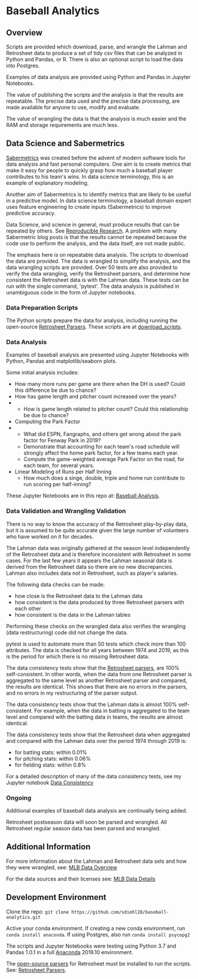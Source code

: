 # Baseball Analytics

## Overview

Scripts are provided which download, parse, and wrangle the Lahman and Retrosheet data to produce a set of tidy csv files that can be analyzed in Python and Pandas, or R.  There is also an optional script to load the data into Postgres.

Examples of data analysis are provided using Python and Pandas in Jupyter Notebooks.

The value of publishing the scripts and the analysis is that the results are repeatable.  The precise data used and the precise data processing, are made available for anyone to use, modify and evaluate.

The value of wrangling the data is that the analysis is much easier and the RAM and storage requirements are much less.

## Data Science and Sabermetrics

[Sabermetrics](https://en.wikipedia.org/wiki/Sabermetrics) was created before the advent of modern software tools for data analysis and fast personal computers. One aim is to create metrics that make it easy for people to quickly grasp how much a baseball player contributes to his team's wins. In data science terminology, this is an example of explanatory modeling.

Another aim of Sabermetrics is to identify metrics that are likely to be useful in a predictive model.  In data science terminology, a baseball domain expert uses feature engineering to create inputs (Sabermetrics) to improve predictive accuracy.

Data Science, and science in general, must produce results that can be repeated by others. See [Reproducible Research](https://en.wikipedia.org/wiki/Reproducibility#Reproducible_research). A problem with many Sabermetric blog posts is that the results cannot be repeated because the code use to perform the analysis, and the data itself, are not made public.

The emphasis here is on repeatable data analysis. The scripts to download the data are provided. The data is wrangled to simplify the analysis, and the data wrangling scripts are provided. Over 50 tests are also provided to verify the data wrangling, verify the Retrosheet parsers, and determine how consistent the Retrosheet data is with the Lahman data. These tests can be run with the single command, 'pytest'. The data analysis is published in unambiguous code in the form of Jupyter notebooks.

### Data Preparation Scripts

The Python scripts prepare the data for analysis, including running the open-source [Retrosheet Parsers](https://github.com/sdiehl28/baseball-analytics/blob/master/RetrosheetParsers.md). These scripts are at [download_scripts](https://github.com/sdiehl28/baseball-analytics/tree/master/download_scripts).

### Data Analysis

Examples of baseball analysis are presented using Jupyter Notebooks with Python, Pandas and matplotlib/seaborn plots.

Some initial analysis includes:

- How many more runs per game are there when the DH is used? Could this difference be due to chance?
- How has game length and pitcher count increased over the years?
- - How is game length related to pitcher count? Could this relationship be due to chance?
- Computing the Park Factor
- - What did ESPN, Fangraphs, and others get wrong about the park factor for Fenway Park in 2019?
  - Demonstrate that accounting for each team's road schedule will strongly affect the home park factor, for a few teams each year.
  - Compute the game-weighted average Park Factor on the road, for each team, for several years.
- Linear Modeling of Runs per Half Inning
  - How much does a singe, double, triple and home run contribute to run scoring per half-inning?

These Jupyter Notebooks are in this repo at: [Baseball Analysis](https://github.com/sdiehl28/baseball-analytics/tree/master/baseball_jupyter_nb).

### Data Validation and Wrangling Validation

There is no way to know the accuracy of the Retrosheet play-by-play data, but it is assumed to be quite accurate given the large number of volunteers who have worked on it for decades.

The Lahman data was originally gathered at the season level independently of the Retrosheet data and is therefore inconsistent with Retrosheet in some cases.  For the last few years it appears the Lahman seasonal data is derived from the Retrosheet data so there are no new discrepancies.  Lahman also includes data not in Retrosheet, such as player's salaries.

The following data checks can be made:

* how close is the Retrosheet data to the Lahman data
* how consistent is the data produced by three Retrosheet parsers with each other
* how consistent is the data in the Lahman tables

Performing these checks on the wrangled data also verifies the wrangling (data restructuring) code did not change the data.

pytest is used to automate more than 50 tests which check more than 100 attributes. The data is checked for all years between 1974 and 2019, as this is the period for which there is no missing Retrosheet data.

The data consistency tests show that the [Retrosheet parsers](https://github.com/sdiehl28/baseball-analytics/blob/master/RetrosheetParsers.md), are 100% self-consistent. In other words, when the data from one Retrosheet parser is aggregated to the same level as another Retrosheet parser and compared, the results are identical.  This shows that there are no errors in the parsers, and no errors in my restructuring of the parser output.

The data consistency tests show that the Lahman data is almost 100% self-consistent. For example, when the data in batting is aggregated to the team level and compared with the batting data in teams, the results are almost identical.

The data consistency tests show that the Retrosheet data when aggregated and compared with the Lahman data over the period 1974 through 2019 is:

- for batting stats: within 0.01%
- for pitching stats: within 0.06%
- for fielding stats: within 0.8%

For a detailed description of many of the data consistency tests, see my Jupyter notebook [Data Consistency](https://nbviewer.jupyter.org/github/sdiehl28/baseball-analytics/blob/master/baseball_jupyter_nb/02_Data_Consistency_CSV.ipynb)

### Ongoing

Additional examples of baseball data analysis are continually being added.

Retrosheet postseason data will soon be parsed and wrangled. All Retrosheet regular season data has been parsed and wrangled.

## Additional Information

For more information about the Lahman and Retrosheet data sets and how they were wrangled, see: [MLB Data Overview](https://github.com/sdiehl28/baseball-analytics/blob/master/MLB_Data_Overview.md)

For the data sources and their licenses see: [MLB Data Details](https://github.com/sdiehl28/baseball-analytics/blob/master/MLB_Data_Details.md)

## Development Environment

Clone the repo: `git clone https://github.com/sdiehl28/baseball-analytics.git`

Active your conda environment.  If creating a new conda environment, run `conda install anaconda`.  If using Postgres, also run `conda install psycopg2`

The scripts and Jupyter Notebooks were testing using Python 3.7 and Pandas 1.0.1 in a full [Anaconda](https://www.anaconda.com/distribution/) 2019.10 environment.

The [open-source parsers](https://sourceforge.net/projects/chadwick/) for Retrosheet must be installed to run the scripts. See: [Retrosheet Parsers](https://github.com/sdiehl28/baseball-analytics/blob/master/RetrosheetParsers.md).

